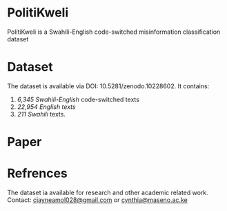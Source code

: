 # PolitiKweli 
PolitiKweli is a Swahili-English code-switched misinformation classification dataset
# Dataset
The dataset is available via DOI: 10.5281/zenodo.10228602. It contains:
1. *6,345 Swahili-English* code-switched texts
2. *22,954 English texts* 
3. *211 Swahili* texts. 
# Paper
# Refrences
The dataset ia available for research and other academic related work.
Contact: cjayneamol028@gmail.com or cynthia@maseno.ac.ke
